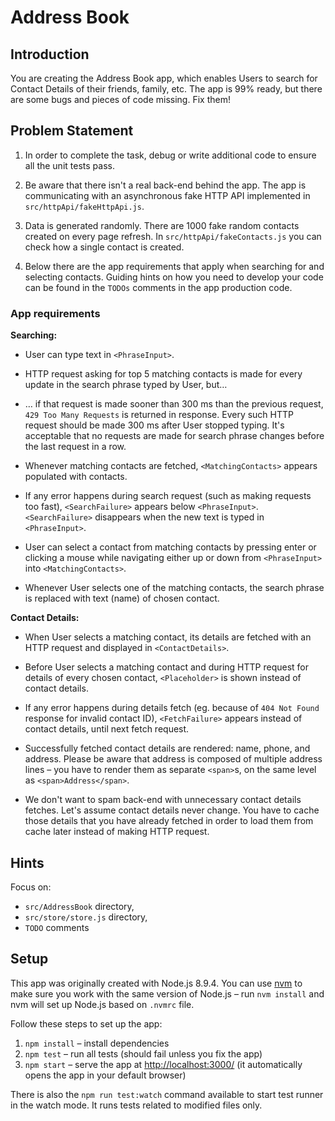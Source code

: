 # Address Book

## Introduction

You are creating the Address Book app, which enables Users to search for Contact Details of their friends, family, etc. The app is 99% ready, but there are some bugs and pieces of code missing. Fix them!

## Problem Statement

1. In order to complete the task, debug or write additional code to ensure all the unit tests pass. 

2. Be aware that there isn't a real back-end behind the app. The app is communicating with an asynchronous fake HTTP API implemented in `src/httpApi/fakeHttpApi.js`.

3. Data is generated randomly. There are 1000 fake random contacts created on every page refresh. In `src/httpApi/fakeContacts.js` you can check how a single contact is created.

4. Below there are the app requirements that apply when searching for and selecting contacts. Guiding hints on how you need to develop your code can be found in the `TODOs` comments in the app production code.

### App requirements

**Searching:**

* User can type text in `<PhraseInput>`.

* HTTP request asking for top 5 matching contacts is made for every update in the search phrase typed by User, but…

* … if that request is made sooner than 300 ms than the previous request, `429 Too Many Requests`  is returned in response. Every such HTTP request should be made 300 ms after User stopped typing. 
It's acceptable that no requests are made for search phrase changes before the last request in a row.

* Whenever matching contacts are fetched, `<MatchingContacts>` appears populated with contacts.

* If any error happens during search request (such as making requests too fast), `<SearchFailure>` appears below `<PhraseInput>`. 
`<SearchFailure>` disappears when the new text is typed in `<PhraseInput>`.
  
* User can select a contact from matching contacts by pressing enter or clicking a mouse while navigating either up or down from `<PhraseInput>` into `<MatchingContacts>`.

* Whenever User selects one of the matching contacts, the search phrase is replaced with text (name) of chosen contact.

**Contact Details:**

* When User selects a matching contact, its details are fetched with an HTTP request and displayed in `<ContactDetails>`.

* Before User selects a matching contact and during HTTP request for details of every chosen contact, `<Placeholder>` is shown instead of contact details. 

* If any error happens during details fetch (eg. because of `404 Not Found` response for invalid contact ID), `<FetchFailure>` appears instead of contact details, until next fetch request.

* Successfully fetched contact details are rendered: name, phone, and address. Please be aware that address is composed of multiple address lines – you have to render them as separate `<span>`s, on the same level as `<span>Address</span>`.

* We don't want to spam back-end with unnecessary contact details fetches. Let's assume contact details never change. You have to cache those details that you have already fetched  in order to load them from cache later instead of making HTTP request. 


## Hints

Focus on:

  - `src/AddressBook` directory,
  - `src/store/store.js` directory,
  - `TODO` comments

## Setup

This app was originally created with Node.js 8.9.4. You can use
[nvm](https://github.com/creationix/nvm) to make sure
you work with the same version of Node.js – run `nvm install`
and nvm will set up Node.js based on `.nvmrc` file.

Follow these steps to set up the app:

1. `npm install` – install dependencies
2. `npm test` – run all tests (should fail unless you fix the app)
3. `npm start` – serve the app at [http://localhost:3000/](http://localhost:3000/) (it automatically opens the app in your default browser)

There is also the `npm run test:watch` command available to start test runner in the watch mode. It runs tests related to modified files only.


